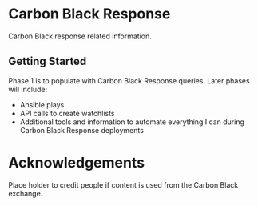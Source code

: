 # Carbon Black Response
Carbon Black response related information.

## Getting Started
Phase 1 is to populate with Carbon Black Response queries. Later phases will include:
* Ansible plays
* API calls to create watchlists
* Additional tools and information to automate everything I can during Carbon Black Response deployments

# Acknowledgements
Place holder to credit people if content is used from the Carbon Black exchange.
